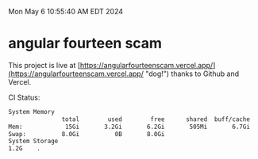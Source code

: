 Mon May  6 10:55:40 AM EDT 2024

# angular fourteen scam


This project is live at [https://angularfourteenscam.vercel.app/](https://angularfourteenscam.vercel.app/ "dog!") thanks to Github and Vercel.

CI Status: 

```bash
System Memory
               total        used        free      shared  buff/cache   available
Mem:            15Gi       3.2Gi       6.2Gi       505Mi       6.7Gi        12Gi
Swap:          8.0Gi          0B       8.0Gi
System Storage
1.2G	.
```
